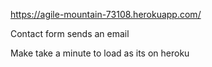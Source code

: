 https://agile-mountain-73108.herokuapp.com/

Contact form sends an email

Make take a minute to load as its on heroku

